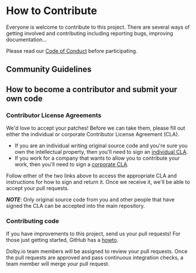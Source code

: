 # How to Contribute

Everyone is welcome to contribute to this project. There are several ways of getting involved and contributing including reporting bugs, improving documentation... 

Please read our [Code of Conduct](https://github.com/dolbyio/.github/blob/main/CODE_OF_CONDUCT.md) before participating.

## Community Guidelines

## How to become a contributor and submit your own code

### Contributor License Agreements

We'd love to accept your patches! Before we can take them, please fill out either the individual or corporate Contributor License Agreement (CLA).

* If you are an individual writing original source code and you're sure you own the intellectual property, then you'll need to sign an [individual CLA](https://contribute.dolby.io/individual.html).
* If you work for a company that wants to allow you to contribute your work, then you'll need to sign a [corporate CLA](https://contribute.dolby.io/company.html).

Follow either of the two links above to access the appropriate CLA and instructions for how to sign and return it. Once we receive it, we'll be able to accept your pull requests.

***NOTE***: Only original source code from you and other people that have signed the CLA can be accepted into the main repository.

### Contributing code

If you have improvements to this project, send us your pull requests! For those
just getting started, GitHub has a [howto](https://help.github.com/articles/using-pull-requests/).

Dolby.io team members will be assigned to review your pull requests. Once the pull requests are approved and pass continuous integration checks, a team member will merge your pull request.
